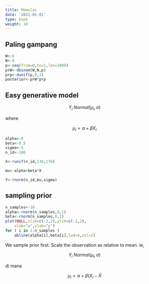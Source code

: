 ```yaml
---
title: Memulai
date: '2021-01-01'
type: book
weight: 10
---
```


## Paling gampang

```r
W<-6
N<-9
p<-seq(from=0,to=1,len=1000)
prW<-dbinom(W,N,p)
prp<-dunif(p,0,1)
posterior<-prW*prp
```

## Easy generative model

$$Y_i ~ Normal(\mu_i,\sigma)$$ 

where

$$\mu_i=\alpha+\beta X_i$$

```r
alpha<-0
beta<-0.5
sigma<-5
n_id<-100

X<-runif(n_id,130,170)

mu<-alpha+beta*X

Y<-rnorm(n_id,mu,sigma)
```

## sampling prior

```r
n_samples<-10
alpha<-rnorm(n_samples,0,1)
beta<-rnorm(n_samples,0,1)
plot(NULL,xlim=c(-2,2),ylim=c(-2,2),
    xlab="x",ylab="y")
for ( i in 1:n_samples )
    abline(alpha[i],beta[i],lwd=4,col=2)
```

We sample prior first. Scale the observation as relative to mean. ie,

$$Y_i ~ Normal(\mu_i,\sigma)$$

di mana

$$\mu_i=\alpha+\beta (X_i - \bar{X}$$